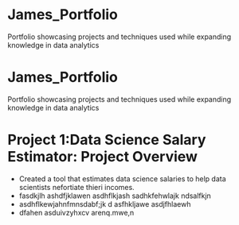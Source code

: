 # James_Portfolio
Portfolio showcasing projects and techniques used while expanding knowledge in data analytics
# James_Portfolio
Portfolio showcasing projects and techniques used while expanding knowledge in data analytics


# Project 1:Data Science Salary Estimator: Project Overview
* Created a tool that estimates data science salaries to help data scientists nefortiate thieri incomes.
* fasdkjlh ashdfjklawen asdhflkjash sadhkfehwlajk ndsalfkjn
* asdhflkewjahnfmnsdabf;jk d asfhkljawe  asdjfhlaewh
* dfahen asduivzyhxcv arenq.mwe,n  
